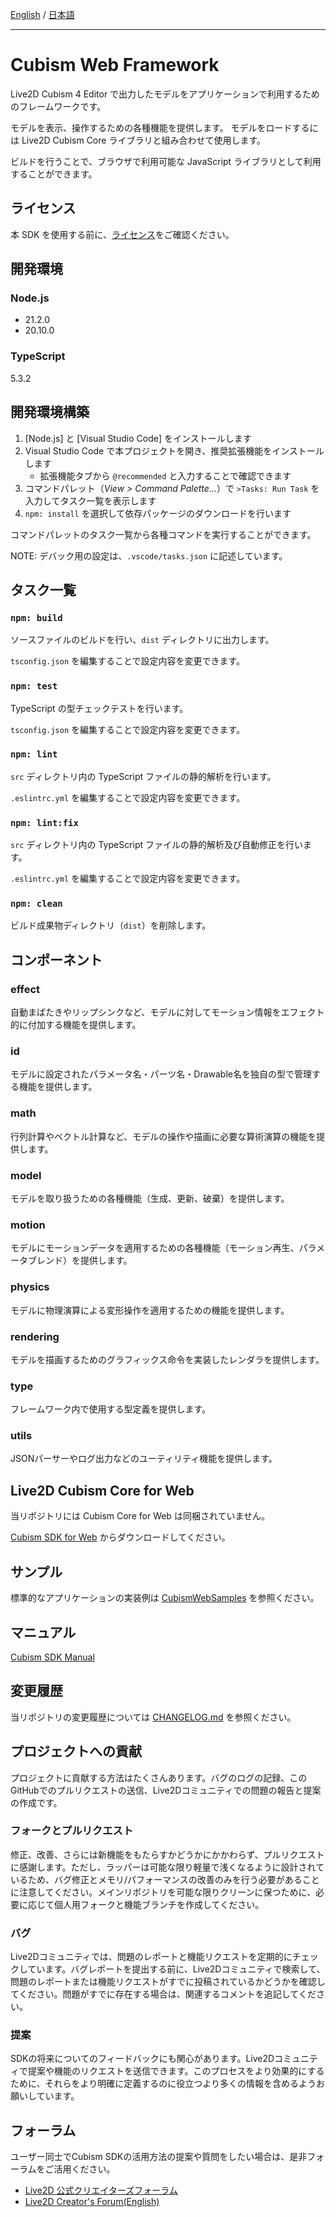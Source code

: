 [English](README.md) / [日本語](README.ja.md)

---

# Cubism Web Framework

Live2D Cubism 4 Editor で出力したモデルをアプリケーションで利用するためのフレームワークです。

モデルを表示、操作するための各種機能を提供します。
モデルをロードするには Live2D Cubism Core ライブラリと組み合わせて使用します。

ビルドを行うことで、ブラウザで利用可能な JavaScript ライブラリとして利用することができます。


## ライセンス

本 SDK を使用する前に、[ライセンス](LICENSE.md)をご確認ください。


## 開発環境

### Node.js

* 21.2.0
* 20.10.0


### TypeScript

5.3.2


## 開発環境構築

1. [Node.js] と [Visual Studio Code] をインストールします
1. Visual Studio Code で本プロジェクトを開き、推奨拡張機能をインストールします
    * 拡張機能タブから `@recommended` と入力することで確認できます
1. コマンドパレット（*View > Command Palette...*）で `>Tasks: Run Task` を入力してタスク一覧を表示します
1. `npm: install` を選択して依存パッケージのダウンロードを行います

コマンドパレットのタスク一覧から各種コマンドを実行することができます。

NOTE: デバック用の設定は、`.vscode/tasks.json` に記述しています。

## タスク一覧

### `npm: build`

ソースファイルのビルドを行い、`dist` ディレクトリに出力します。

`tsconfig.json` を編集することで設定内容を変更できます。

### `npm: test`

TypeScript の型チェックテストを行います。

`tsconfig.json` を編集することで設定内容を変更できます。

### `npm: lint`

`src` ディレクトリ内の TypeScript ファイルの静的解析を行います。

`.eslintrc.yml` を編集することで設定内容を変更できます。

### `npm: lint:fix`

`src` ディレクトリ内の TypeScript ファイルの静的解析及び自動修正を行います。

`.eslintrc.yml` を編集することで設定内容を変更できます。

### `npm: clean`

ビルド成果物ディレクトリ（`dist`）を削除します。


## コンポーネント

### effect

自動まばたきやリップシンクなど、モデルに対してモーション情報をエフェクト的に付加する機能を提供します。

### id

モデルに設定されたパラメータ名・パーツ名・Drawable名を独自の型で管理する機能を提供します。

### math

行列計算やベクトル計算など、モデルの操作や描画に必要な算術演算の機能を提供します。

### model

モデルを取り扱うための各種機能（生成、更新、破棄）を提供します。

### motion

モデルにモーションデータを適用するための各種機能（モーション再生、パラメータブレンド）を提供します。

### physics

モデルに物理演算による変形操作を適用するための機能を提供します。

### rendering

モデルを描画するためのグラフィックス命令を実装したレンダラを提供します。

### type

フレームワーク内で使用する型定義を提供します。

### utils

JSONパーサーやログ出力などのユーティリティ機能を提供します。


## Live2D Cubism Core for Web

当リポジトリには Cubism Core for Web は同梱されていません。

[Cubism SDK for Web] からダウンロードしてください。

[Cubism SDK for Web]: https://www.live2d.com/download/cubism-sdk/download-web/


## サンプル

標準的なアプリケーションの実装例は [CubismWebSamples] を参照ください。

[CubismWebSamples]: https://github.com/Live2D/CubismWebSamples


## マニュアル

[Cubism SDK Manual](https://docs.live2d.com/cubism-sdk-manual/top/)


## 変更履歴

当リポジトリの変更履歴については [CHANGELOG.md](CHANGELOG.md) を参照ください。


## プロジェクトへの貢献

プロジェクトに貢献する方法はたくさんあります。バグのログの記録、このGitHubでのプルリクエストの送信、Live2Dコミュニティでの問題の報告と提案の作成です。

### フォークとプルリクエスト

修正、改善、さらには新機能をもたらすかどうかにかかわらず、プルリクエストに感謝します。ただし、ラッパーは可能な限り軽量で浅くなるように設計されているため、バグ修正とメモリ/パフォーマンスの改善のみを行う必要があることに注意してください。メインリポジトリを可能な限りクリーンに保つために、必要に応じて個人用フォークと機能ブランチを作成してください。

### バグ

Live2Dコミュニティでは、問題のレポートと機能リクエストを定期的にチェックしています。バグレポートを提出する前に、Live2Dコミュニティで検索して、問題のレポートまたは機能リクエストがすでに投稿されているかどうかを確認してください。問題がすでに存在する場合は、関連するコメントを追記してください。

### 提案

SDKの将来についてのフィードバックにも関心があります。Live2Dコミュニティで提案や機能のリクエストを送信できます。このプロセスをより効果的にするために、それらをより明確に定義するのに役立つより多くの情報を含めるようお願いしています。


## フォーラム

ユーザー同士でCubism SDKの活用方法の提案や質問をしたい場合は、是非フォーラムをご活用ください。

- [Live2D 公式クリエイターズフォーラム](https://creatorsforum.live2d.com/)
- [Live2D Creator's Forum(English)](https://community.live2d.com/)

